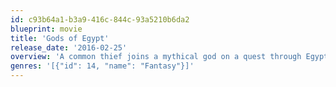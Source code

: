 ```yaml
---
id: c93b64a1-b3a9-416c-844c-93a5210b6da2
blueprint: movie
title: 'Gods of Egypt'
release_date: '2016-02-25'
overview: 'A common thief joins a mythical god on a quest through Egypt.'
genres: '[{"id": 14, "name": "Fantasy"}]'
---
```

